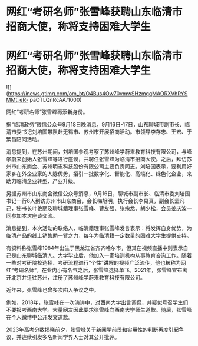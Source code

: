 # 网红“考研名师”张雪峰获聘山东临清市招商大使，称将支持困难大学生

# 网红“考研名师”张雪峰获聘山东临清市招商大使，称将支持困难大学生

![](https://inews.gtimg.com/om_bt/O4Bus4Ow70vmwSHzmqqMAORXVhRYSMMt_eR-
paOTLQnRcAA/1000)

网红“考研名师”张雪峰再添新身份。

据“临清政务”微信公众号9月18日晚消息，9月16日-17日，山东聊城市副市长、临清市委书记刘培国带队赴无锡市、苏州市开展招商活动。市领导李存忠、王宏、于繁昌陪同活动。

消息提到，在苏州期间，刘培国参观考察了苏州峰学蔚来教育科技有限公司，与峰学蔚来创始人张雪峰等进行座谈，并聘任张雪峰为临清市招商大使。之后，拜访苏州市山东商会、苏州明志科技股份有限公司主要负责同志。刘培国表示，要利用好家乡在外企业家的人脉优势，招引一批数字化、智能化、高端化、绿色化企业，来助力临清企业转型、产业升级。

另据苏州市山东商会微信公众号消息，9月16日，聊城市副市长、临清市委刘培国书记一行8人到访苏州市山东商会，会长梅旭明，执行会长李易真，副会长孟凡己，秘书长叶艳丽及聊城籍理事张雪峰、曹友强、张宗龙、胡少松，会员姜庆波一同参加本次座谈交流。

消息提到，本次活动的联络人、临清籍理事张雪峰发言表示：将发挥自身优势，为临清产品的线上销售助一臂之力，每年为临清籍一定数量的困难大学生提供支持。

有资料称张雪峰1984年出生于黑龙江省齐齐哈尔市，但其在视频直播中则表示自己是山东聊城临清人。大学毕业后，他加入一家培训机构从事教育咨询工作。随着一些对考研院校选择、考研流程进行“个性”讲解的视频广泛流传，他也被称为网红“考研名师”。在业内小有名气之后，张雪峰选择单飞。2021年，张雪峰宣布离开北京并迁往苏州，注册了苏州峰学蔚来教育科技有限公司。

近年来，张雪峰也曾多次陷入争议之中。

例如，2018年，张雪峰在一次演讲中，对西南大学出言调侃，并疑似号召学生们不要报考西南大学。大量网友因此要求张雪峰向西南大学师生道歉。随后，张雪峰在个人微博中公开发文道歉。

2023年高考分数揭晓前夕，张雪峰关于新闻学前景和实用性的判断再度引起争议，并连续引发多名新闻学界人士对其公开批评。

